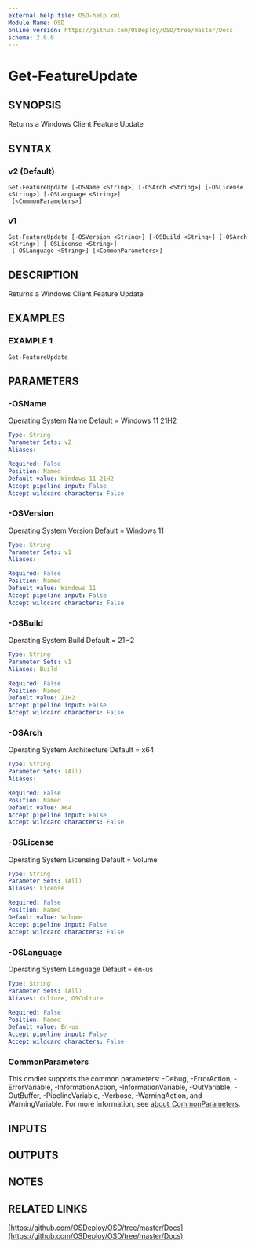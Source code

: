 ```yaml
---
external help file: OSD-help.xml
Module Name: OSD
online version: https://github.com/OSDeploy/OSD/tree/master/Docs
schema: 2.0.0
---
```


# Get-FeatureUpdate

## SYNOPSIS
Returns a Windows Client Feature Update

## SYNTAX

### v2 (Default)
```
Get-FeatureUpdate [-OSName <String>] [-OSArch <String>] [-OSLicense <String>] [-OSLanguage <String>]
 [<CommonParameters>]
```

### v1
```
Get-FeatureUpdate [-OSVersion <String>] [-OSBuild <String>] [-OSArch <String>] [-OSLicense <String>]
 [-OSLanguage <String>] [<CommonParameters>]
```

## DESCRIPTION
Returns a Windows Client Feature Update

## EXAMPLES

### EXAMPLE 1
```
Get-FeatureUpdate
```

## PARAMETERS

### -OSName
Operating System Name
Default = Windows 11 21H2

```yaml
Type: String
Parameter Sets: v2
Aliases:

Required: False
Position: Named
Default value: Windows 11 21H2
Accept pipeline input: False
Accept wildcard characters: False
```

### -OSVersion
Operating System Version
Default = Windows 11

```yaml
Type: String
Parameter Sets: v1
Aliases:

Required: False
Position: Named
Default value: Windows 11
Accept pipeline input: False
Accept wildcard characters: False
```

### -OSBuild
Operating System Build
Default = 21H2

```yaml
Type: String
Parameter Sets: v1
Aliases: Build

Required: False
Position: Named
Default value: 21H2
Accept pipeline input: False
Accept wildcard characters: False
```

### -OSArch
Operating System Architecture
Default = x64

```yaml
Type: String
Parameter Sets: (All)
Aliases:

Required: False
Position: Named
Default value: X64
Accept pipeline input: False
Accept wildcard characters: False
```

### -OSLicense
Operating System Licensing
Default = Volume

```yaml
Type: String
Parameter Sets: (All)
Aliases: License

Required: False
Position: Named
Default value: Volume
Accept pipeline input: False
Accept wildcard characters: False
```

### -OSLanguage
Operating System Language
Default = en-us

```yaml
Type: String
Parameter Sets: (All)
Aliases: Culture, OSCulture

Required: False
Position: Named
Default value: En-us
Accept pipeline input: False
Accept wildcard characters: False
```

### CommonParameters
This cmdlet supports the common parameters: -Debug, -ErrorAction, -ErrorVariable, -InformationAction, -InformationVariable, -OutVariable, -OutBuffer, -PipelineVariable, -Verbose, -WarningAction, and -WarningVariable. For more information, see [about_CommonParameters](http://go.microsoft.com/fwlink/?LinkID=113216).

## INPUTS

## OUTPUTS

## NOTES

## RELATED LINKS

[https://github.com/OSDeploy/OSD/tree/master/Docs](https://github.com/OSDeploy/OSD/tree/master/Docs)

